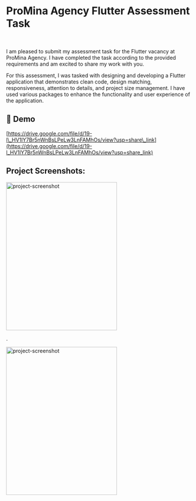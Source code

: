 <h1 align="start" id="title">ProMina Agency Flutter Assessment Task</h1>
</br>

<p id="description">I am pleased to submit my assessment task for the Flutter vacancy at ProMina Agency. I have completed the task according to the provided requirements and am excited to share my work with you.</p>



<p id="description">For this assessment, I was tasked with designing and developing a Flutter application that demonstrates clean code, design matching, responsiveness, attention to details, and project size management. I have used various packages to enhance the functionality and user experience of the application.</p>
 
<h2>🚀 Demo</h2>

[https://drive.google.com/file/d/19-l\_HV1lY7Br5nWnBsLPeLw3LnFAMhOs/view?usp=share\_link](https://drive.google.com/file/d/19-l_HV1lY7Br5nWnBsLPeLw3LnFAMhOs/view?usp=share_link)

<h2>Project Screenshots:</h2>
<img src="https://i.pinimg.com/736x/fc/e5/d8/fce5d8cc77aa725ece1289bcd4e690ca.jpg" alt="project-screenshot" width="300" height="400/">

.</br>

<img src="https://i.pinimg.com/736x/16/fe/cc/16fecc94812f58e42e15cae85e788aa6.jpg" alt="project-screenshot" width="300" height="400/">

